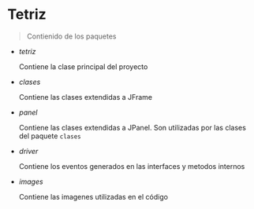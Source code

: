 # Tetriz

> Contienido de los paquetes

* _tetriz_

	Contiene la clase principal del proyecto

* _clases_ 

	Contiene las clases extendidas a JFrame
* _panel_

	Contiene las clases extendidas a JPanel. Son utilizadas por las clases del paquete `clases`

* _driver_

	Contiene los eventos generados en las interfaces y metodos internos

* _images_

	Contiene las imagenes utilizadas en el código

